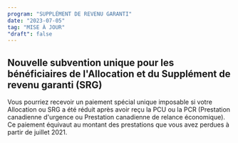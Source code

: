 ```yaml
---
program: "SUPPLÉMENT DE REVENU GARANTI"
date: "2023-07-05"
tag: "MISE À JOUR"
"draft": false
---
```


## Nouvelle subvention unique pour les bénéficiaires de l'Allocation et du Supplément de revenu garanti (SRG)

Vous pourriez recevoir un paiement spécial unique imposable si votre Allocation ou SRG a été réduit après avoir reçu la PCU ou la PCR (Prestation canadienne d'urgence ou Prestation canadienne de relance économique). Ce paiement équivaut au montant des prestations que vous avez perdues à partir de juillet 2021.
